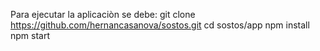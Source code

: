 Para ejecutar la aplicaciòn se debe:
git clone https://github.com/hernancasanova/sostos.git
cd sostos/app
npm install
npm start

